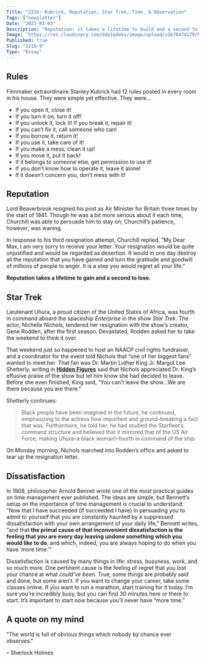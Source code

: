 ```yaml
---
Title: "221b: Kubrick, Reputation, Star Trek, Time, & Observation"
Tags: ["newsletter"]
Date: "2023-03-03"
Description: "Reputation: it takes a lifetime to build and a second to lose."
Image: "https://res.cloudinary.com/dde1q4ekv/image/upload/v1676474179/Nut_Expo02_copy_2_zryyaa.jpg"
Published: true
Slug: "221b-9"
Type: "Essay"
---
```

## Rules

Filmmaker extraordinaire Stanley Kubrick had 12 rules posted in every room in his house. They were simple yet effective. They were…

- If you open it, close it!
- If you turn it on, turn it off!
- If you unlock it, lock it!
If you break it, repair it!
- If you can’t fix it, call someone who can!
- If you borrow it, return it!
- If you use it, take care of it!
- If you make a mess, clean it up!
- If you move it, put it back!
- If it belongs to someone else, get permission to use it!
- If you don’t know how to operate it, leave it alone!
- If it doesn’t concern you, don’t mess with it!

## Reputation

Lord Beaverbrook resigned his post as Air Minister for Britain three times by the start of 1941. Though he was a bit more serious about it each time, Churchill was able to persuade him to stay on; Churchill’s patience, however, was waning.

In response to his third resignation attempt, Churchill replied, “My Dear Max, I am very sorry to receive your letter. Your resignation would be quite unjustified and would be regarded as desertion. It would in one day destroy all the reputation that you have gained and turn the gratitude and goodwill of millions of people to anger. It is a step you would regret all your life.”

**Reputation takes a lifetime to gain and a second to lose.**

## Star Trek

Lieutenant Uhura, a proud citizen of the United States of Africa, was fourth in command aboard the spaceship *Enterprise* in the show *Star Trek*. The actor, Nichelle Nichols, tendered her resignation with the show’s creator, Gene Rodden, after the first season. Devastated, Rodden asked her to take the weekend to think it over.

That weekend just so happened to host an NAACP civil rights fundraiser, and a coordinator for the event told Nichols that “one of her biggest fans” wanted to meet her. That fan was Dr. Martin Luther King Jr. Margot Lee Shetterly, writing in **************[Hidden Figures](https://a.co/d/cn4KBbd)************** said that Nichols appreciated Dr. King’s effusive praise of the show but let him know she had decided to leave. Before she even finished, King said, “You can’t leave the show…We are there because you are there.”

Shetterly continues:

> Black people have been imagined in the future, he continued, emphasizing to the actress how important and ground-breaking a fact that was. Furthermore, he told her, he had studied the Starfleet’s command structure and believed that it mirrored that of the US Air Force, making Uhura–a black woman!–fourth in command of the ship.
>

On Monday morning, Nichols marched into Rodden’s office and asked to tear up the resignation letter.

## Dissatisfaction

In 1908, philosopher Arnold Bennet wrote one of the most practical guides on time management ever published. The ideas are simple, but Bennett’s setup on the importance of time management is crucial to understand. “Now that I have succeeded (if succeeded I have) in persuading you to admit to yourself that you are constantly haunted by a suppressed dissatisfaction with your own arrangement of your daily life,” Bennett writes, “and that **the primal cause of that inconvenient dissatisfaction is the feeling that you are every day leaving undone something which you would like to do**, and which, indeed, you are always hoping to do when you have ‘more time.’”

Dissatisfaction is caused by many things in life: stress, busyness, work, and so much more. One pertinent cause is the feeling of regret that you lost your chance at what *could’ve been.* True, some things are probably said and done, but some aren’t. If you want to change your career, take some classes online. If you want to run a marathon, start training for it today. I’m sure you’re incredibly busy, but you can find 30 minutes here or there to start. It’s important to start now because you’ll never have “more time.”

## A quote on my mind

"The world is full of obvious things which nobody by chance ever observes."

– Sherlock Holmes

